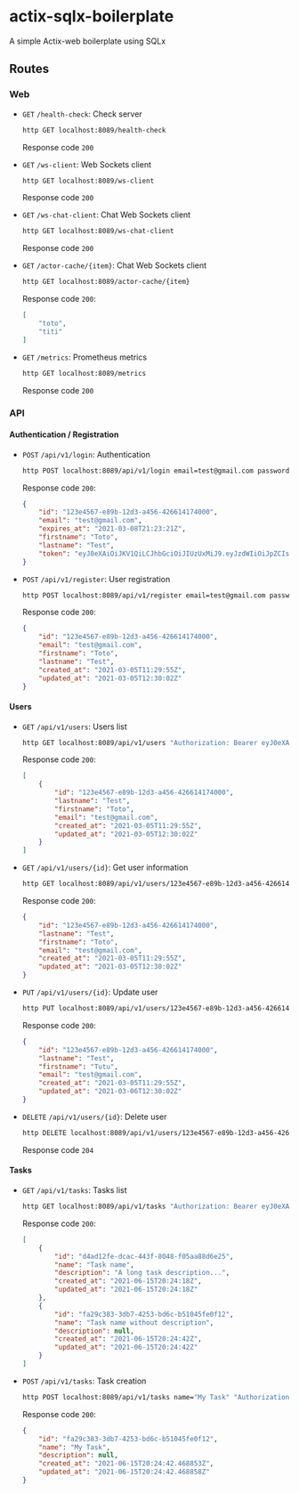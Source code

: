 # actix-sqlx-boilerplate
A simple Actix-web boilerplate using SQLx


## Routes

### Web

- `GET` `/health-check`: Check server
    ```bash
    http GET localhost:8089/health-check
    ```
    Response code `200`

- `GET` `/ws-client`: Web Sockets client
    ```bash
    http GET localhost:8089/ws-client
    ```
    Response code `200`

- `GET` `/ws-chat-client`: Chat Web Sockets client
    ```bash
    http GET localhost:8089/ws-chat-client
    ```
    Response code `200`

- `GET` `/actor-cache/{item}`: Chat Web Sockets client
    ```bash
    http GET localhost:8089/actor-cache/{item}
    ```
    Response code `200`:
    ```json
    [
        "toto",
        "titi"
    ]
    ```

- `GET` `/metrics`: Prometheus metrics
    ```bash
    http GET localhost:8089/metrics
    ```
    Response code `200`

### API

#### Authentication / Registration

- `POST` `/api/v1/login`: Authentication
    ```bash
    http POST localhost:8089/api/v1/login email=test@gmail.com password=00000000
    ```
    Response code `200`:
    ```json
    {
        "id": "123e4567-e89b-12d3-a456-426614174000",
        "email": "test@gmail.com",
        "expires_at": "2021-03-08T21:23:21Z",
        "firstname": "Toto",
        "lastname": "Test",
        "token": "eyJ0eXAiOiJKV1QiLCJhbGciOiJIUzUxMiJ9.eyJzdWIiOiJpZCIsImV4cCI6MTYxNTIzODYwMSwiaWF0IjoxNjE1MjAyNjAxLCJuYmYiOjE2MTUyMDI2MDEsInVzZXJfaWQiOiJpZCIsInVzZXJfbGFzdG5hbWUiOiJCZWxsYW5nZXIiLCJ1c2VyX2ZpcnN0bmFtZSI6IkZhYmllbiIsInVzZXJfZW1haWwiOiJ2YWxlbnRpbEBnbWFpbC5jb20ifQ.-rsxfNLJNIUwT1iZNy1X_9W6Ed0qAdMhTWmDujYaBNS-EOh5eCU-bXC98z7mXmfYxhTB7Vz7332geelrtbh98g"
    }
    ```

- `POST` `/api/v1/register`: User registration
    ```bash
    http POST localhost:8089/api/v1/register email=test@gmail.com password=00000000 lastname=Test firstname=Toto
    ```
    Response code `200`:
    ```json
    {
        "id": "123e4567-e89b-12d3-a456-426614174000",
        "email": "test@gmail.com",
        "firstname": "Toto",
        "lastname": "Test",
        "created_at": "2021-03-05T11:29:55Z",
        "updated_at": "2021-03-05T12:30:02Z"
    }
    ```

#### Users

- `GET` `/api/v1/users`: Users list
    ```bash
    http GET localhost:8089/api/v1/users "Authorization: Bearer eyJ0eXAiOiJKV1QiLCJhbGciOiJIUzUxMiJ9.eyJzdWIiOiIxMjNlNDU2Ny1lODliLTEyZDMtYTQ1Ni00MjY2MTQxNzQwMDAiLCJleHAiOjE2MTU0NDg2ODQsImlhdCI6MTYxNTM2MjI4NCwibmJmIjoxNjE1MzYyMjg0LCJ1c2VyX2lkIjoiMTIzZTQ1NjctZTg5Yi0xMmQzLWE0NTYtNDI2NjE0MTc0MDAwIiwidXNlcl9sYXN0bmFtZSI6ImM2MDAxZDViMmFjM2RmMzE0MjA0YThmOWQ3YTAwZTE1MDNjOWFiYTBmZDQ1Mzg2NDVkZTRiZjRjYzdlMjU1NWNmZTlmZjlkMDIzNmJmMzI3ZWQzZTkwNzg0OWE5OGRmNGQzMzBjNGJlYTU1MTAxN2Q0NjViNGMxZDliODBiY2IwIiwidXNlcl9maXJzdG5hbWUiOiJCZWxsYW5nZXIiLCJ1c2VyX2VtYWlsIjoiRmFiaWVuIn0.UkJ_5KEIhs--Hv8cfggEpb8xxv2UhiwjRQTIlNmudZ8h-XHlikev4fwXU7N9wbP1esIHlo2_tafPyjnGxCBscQ"
    ```
    Response code `200`:
    ```json
    [
        {
            "id": "123e4567-e89b-12d3-a456-426614174000",
            "lastname": "Test",
            "firstname": "Toto",
            "email": "test@gmail.com",
            "created_at": "2021-03-05T11:29:55Z",
            "updated_at": "2021-03-05T12:30:02Z"
        }
    ]
    ```

- `GET` `/api/v1/users/{id}`: Get user information
    ```bash
    http GET localhost:8089/api/v1/users/123e4567-e89b-12d3-a456-426614174000 "Authorization: Bearer eyJ0eXAiOiJKV1QiLCJhbGciOiJIUzUxMiJ9.eyJzdWIiOiIxMjNlNDU2Ny1lODliLTEyZDMtYTQ1Ni00MjY2MTQxNzQwMDAiLCJleHAiOjE2MTU0NDg2ODQsImlhdCI6MTYxNTM2MjI4NCwibmJmIjoxNjE1MzYyMjg0LCJ1c2VyX2lkIjoiMTIzZTQ1NjctZTg5Yi0xMmQzLWE0NTYtNDI2NjE0MTc0MDAwIiwidXNlcl9sYXN0bmFtZSI6ImM2MDAxZDViMmFjM2RmMzE0MjA0YThmOWQ3YTAwZTE1MDNjOWFiYTBmZDQ1Mzg2NDVkZTRiZjRjYzdlMjU1NWNmZTlmZjlkMDIzNmJmMzI3ZWQzZTkwNzg0OWE5OGRmNGQzMzBjNGJlYTU1MTAxN2Q0NjViNGMxZDliODBiY2IwIiwidXNlcl9maXJzdG5hbWUiOiJCZWxsYW5nZXIiLCJ1c2VyX2VtYWlsIjoiRmFiaWVuIn0.UkJ_5KEIhs--Hv8cfggEpb8xxv2UhiwjRQTIlNmudZ8h-XHlikev4fwXU7N9wbP1esIHlo2_tafPyjnGxCBscQ"
    ```
    Response code `200`:
    ```json
    {
        "id": "123e4567-e89b-12d3-a456-426614174000",
        "lastname": "Test",
        "firstname": "Toto",
        "email": "test@gmail.com",
        "created_at": "2021-03-05T11:29:55Z",
        "updated_at": "2021-03-05T12:30:02Z"
    }
    ```

- `PUT` `/api/v1/users/{id}`: Update user
    ```bash
    http PUT localhost:8089/api/v1/users/123e4567-e89b-12d3-a456-426614174000 "Authorization: Bearer eyJ0eXAiOiJKV1QiLCJhbGciOiJIUzUxMiJ9.eyJzdWIiOiIxMjNlNDU2Ny1lODliLTEyZDMtYTQ1Ni00MjY2MTQxNzQwMDAiLCJleHAiOjE2MTU1NDk2OTksImlhdCI6MTYxNTQ2MzI5OSwibmJmIjoxNjE1NDYzMjk5LCJ1c2VyX2lkIjoiMTIzZTQ1NjctZTg5Yi0xMmQzLWE0NTYtNDI2NjE0MTc0MDAwIiwidXNlcl9sYXN0bmFtZSI6ImM2MDAxZDViMmFjM2RmMzE0MjA0YThmOWQ3YTAwZTE1MDNjOWFiYTBmZDQ1Mzg2NDVkZTRiZjRjYzdlMjU1NWNmZTlmZjlkMDIzNmJmMzI3ZWQzZTkwNzg0OWE5OGRmNGQzMzBjNGJlYTU1MTAxN2Q0NjViNGMxZDliODBiY2IwIiwidXNlcl9maXJzdG5hbWUiOiJCZWxsYW5nZXIiLCJ1c2VyX2VtYWlsIjoiRmFiaWVuIn0.EajIFTzXLVjlaefDTeyoC5NKfz_MaPAhIIV4AG2cUwRE8tB35HecyJJukHk0kQXOJyMllgahttV2qpk6wGgD3g" lastname="Test" firstname="Tutu" email="test@gmail.com" password="1111"
    ```
    Response code `200`:
    ```json
    {
        "id": "123e4567-e89b-12d3-a456-426614174000",
        "lastname": "Test",
        "firstname": "Tutu",
        "email": "test@gmail.com",
        "created_at": "2021-03-05T11:29:55Z",
        "updated_at": "2021-03-06T12:30:02Z"
    }
    ```

- `DELETE` `/api/v1/users/{id}`: Delete user
    ```bash
    http DELETE localhost:8089/api/v1/users/123e4567-e89b-12d3-a456-426614174000 "Authorization: Bearer eyJ0eXAiOiJKV1QiLCJhbGciOiJIUzUxMiJ9.eyJzdWIiOiIxMjNlNDU2Ny1lODliLTEyZDMtYTQ1Ni00MjY2MTQxNzQwMDAiLCJleHAiOjE2MTU0NDg2ODQsImlhdCI6MTYxNTM2MjI4NCwibmJmIjoxNjE1MzYyMjg0LCJ1c2VyX2lkIjoiMTIzZTQ1NjctZTg5Yi0xMmQzLWE0NTYtNDI2NjE0MTc0MDAwIiwidXNlcl9sYXN0bmFtZSI6ImM2MDAxZDViMmFjM2RmMzE0MjA0YThmOWQ3YTAwZTE1MDNjOWFiYTBmZDQ1Mzg2NDVkZTRiZjRjYzdlMjU1NWNmZTlmZjlkMDIzNmJmMzI3ZWQzZTkwNzg0OWE5OGRmNGQzMzBjNGJlYTU1MTAxN2Q0NjViNGMxZDliODBiY2IwIiwidXNlcl9maXJzdG5hbWUiOiJCZWxsYW5nZXIiLCJ1c2VyX2VtYWlsIjoiRmFiaWVuIn0.UkJ_5KEIhs--Hv8cfggEpb8xxv2UhiwjRQTIlNmudZ8h-XHlikev4fwXU7N9wbP1esIHlo2_tafPyjnGxCBscQ"
    ```
  Response code `204`

#### Tasks

- `GET` `/api/v1/tasks`: Tasks list
    ```bash
    http GET localhost:8089/api/v1/tasks "Authorization: Bearer eyJ0eXAiOiJKV1QiLCJhbGciOiJIUzUxMiJ9.eyJzdWIiOiJhMjRmZmMxZi1mYWE3LTRkYTktOTNhOC0xNDc0M2Y4YmJmM2YiLCJleHAiOjE2MjM3OTU4MzgsImlhdCI6MTYyMzc4ODYzOCwibmJmIjoxNjIzNzg4NjM4LCJ1c2VyX2lkIjoiYTI0ZmZjMWYtZmFhNy00ZGE5LTkzYTgtMTQ3NDNmOGJiZjNmIiwidXNlcl9sYXN0bmFtZSI6ImNlMmE0MjlhMWM3OWQ0MDY4YzBjN2U1NGY1NTAwY2UxNjI4NWQ4NTczMGNiOWVjMGI2MTI0MGY4OGVmOWM4NzAyOTIyMDBhMWMwNjliZDU3ZDVlMDkyODc0NTY3MDU4YzkxNzgyNTEzNzYzYmMzMGQ4NmZlZGNhNjM4MjBjNDgyIiwidXNlcl9maXJzdG5hbWUiOiJUZXN0IiwidXNlcl9lbWFpbCI6IlRvdG8ifQ.6QDio25aB3jO__VbS0S-0LlIsVgNyDYsSn7-xWLwIwm5v0pubHS4JT-ToicWuDmaV1lG39DF2V_OLCbmKKQjyQ"
    ```
    Response code `200`:
    ```json
    [
        {
            "id": "d4ad12fe-dcac-443f-8048-f05aa88d6e25",
            "name": "Task name",
            "description": "A long task description...",
            "created_at": "2021-06-15T20:24:18Z",
            "updated_at": "2021-06-15T20:24:18Z"
        },
        {
            "id": "fa29c383-3db7-4253-bd6c-b51045fe0f12",
            "name": "Task name without description",
            "description": null,
            "created_at": "2021-06-15T20:24:42Z",
            "updated_at": "2021-06-15T20:24:42Z"
        }
    ]
    ```

- `POST` `/api/v1/tasks`: Task creation
    ```bash
    http POST localhost:8089/api/v1/tasks name="My Task" "Authorization: Bearer eyJ0eXAiOiJKV1QiLCJhbGciOiJIUzUxMiJ9.eyJzdWIiOiJhMjRmZmMxZi1mYWE3LTRkYTktOTNhOC0xNDc0M2Y4YmJmM2YiLCJleHAiOjE2MjM3OTU4MzgsImlhdCI6MTYyMzc4ODYzOCwibmJmIjoxNjIzNzg4NjM4LCJ1c2VyX2lkIjoiYTI0ZmZjMWYtZmFhNy00ZGE5LTkzYTgtMTQ3NDNmOGJiZjNmIiwidXNlcl9sYXN0bmFtZSI6ImNlMmE0MjlhMWM3OWQ0MDY4YzBjN2U1NGY1NTAwY2UxNjI4NWQ4NTczMGNiOWVjMGI2MTI0MGY4OGVmOWM4NzAyOTIyMDBhMWMwNjliZDU3ZDVlMDkyODc0NTY3MDU4YzkxNzgyNTEzNzYzYmMzMGQ4NmZlZGNhNjM4MjBjNDgyIiwidXNlcl9maXJzdG5hbWUiOiJUZXN0IiwidXNlcl9lbWFpbCI6IlRvdG8ifQ.6QDio25aB3jO__VbS0S-0LlIsVgNyDYsSn7-xWLwIwm5v0pubHS4JT-ToicWuDmaV1lG39DF2V_OLCbmKKQjyQ"
    ```
    Response code `200`:
    ```json
    {
        "id": "fa29c383-3db7-4253-bd6c-b51045fe0f12",
        "name": "My Task",
        "description": null,
        "created_at": "2021-06-15T20:24:42.468853Z",
        "updated_at": "2021-06-15T20:24:42.468858Z"
    }
    ```